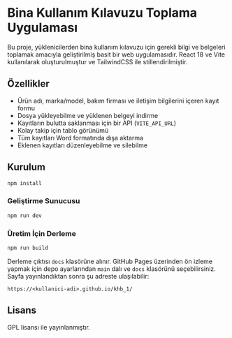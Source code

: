 # Bina Kullanım Kılavuzu Toplama Uygulaması

Bu proje, yüklenicilerden bina kullanım kılavuzu için gerekli bilgi ve belgeleri toplamak amacıyla geliştirilmiş basit bir web uygulamasıdır. React 18 ve Vite kullanılarak oluşturulmuştur ve TailwindCSS ile stillendirilmiştir.

## Özellikler

- Ürün adı, marka/model, bakım firması ve iletişim bilgilerini içeren kayıt formu
- Dosya yükleyebilme ve yüklenen belgeyi indirme
- Kayıtların bulutta saklanması için bir API (`VITE_API_URL`)
- Kolay takip için tablo görünümü
- Tüm kayıtları Word formatında dışa aktarma
- Eklenen kayıtları düzenleyebilme ve silebilme

## Kurulum

```bash
npm install
```

### Geliştirme Sunucusu

```bash
npm run dev
```

### Üretim İçin Derleme

```bash
npm run build
```

Derleme çıktısı `docs` klasörüne alınır. GitHub Pages üzerinden ön izleme yapmak için depo ayarlarından `main` dalı ve `docs` klasörünü seçebilirsiniz. Sayfa yayınlandıktan sonra şu adreste ulaşılabilir:

```
https://<kullanici-adi>.github.io/khb_1/
```

## Lisans

GPL lisansı ile yayınlanmıştır.

